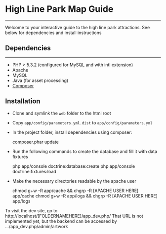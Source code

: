 # High Line Park Map Guide

----

Welcome to your interactive guide to the high line park attractions.
See below for dependencies and install instructions

## Dependencies
----
* PHP > 5.3.2 (configured for MySQL and with intl extension)
* Apache
* MySQL
* Java (for asset processing)
* [Composer](http://getcomposer.org/download/)

## Installation

* Clone and symlink the `web` folder to the html root

* Copy `app/config/parameters.yml.dist` to `app/config/parameters.yml`

* In the project folder, install dependencies using composer:

    composer.phar update

* Run the following commands to create the database and fill it with data fixtures

    php app/console doctrine:database:create
    php app/console doctrine:fixtures:load

* Make the necessary directories readable by the apache user

    chmod g+w -R app/cache && chgrp -R [APACHE USER HERE] app/cache
    chmod g+w -R app/logs && chgrp -R [APACHE USER HERE] app/logs

To visit the dev site, go to http://localhost/[FOLDERNAMEHERE]/app_dev.php/
That URL is not implemented yet, but the backend can be accessed by
.../app_dev.php/admin/artwork
